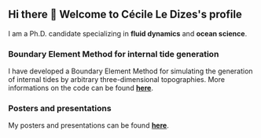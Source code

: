 ## Hi there 👋 Welcome to Cécile Le Dizes's profile

I am a Ph.D. candidate specializing in **fluid dynamics** and **ocean science**.

### Boundary Element Method for internal tide generation
I have developed a Boundary Element Method for simulating the generation of internal tides by arbitrary three-dimensional topographies. 
More informations on the code can be found [**here**](https://github.com/cecileledizes/ITIDES-3D).

### Posters and presentations
My posters and presentations can be found [**here**](https://github.com/cecileledizes/communications).


<!--
**cecileledizes/cecileledizes** is a ✨ _special_ ✨ repository because its `README.md` (this file) appears on your GitHub profile.

Here are some ideas to get you started:

- 🔭 I’m currently working on ...
- 🌱 I’m currently learning ...
- 👯 I’m looking to collaborate on ...
- 🤔 I’m looking for help with ...
- 💬 Ask me about ...
- 📫 How to reach me: ...
- 😄 Pronouns: ...
- ⚡ Fun fact: ...
-->
